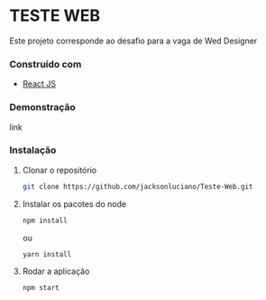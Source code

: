 # TESTE WEB

Este projeto corresponde ao desafio para a vaga de Wed Designer

### Construído com
* [React JS](https://reactjs.org)

### Demonstração

link

### Instalação

1. Clonar o repositório
   ```sh
   git clone https://github.com/jacksonluciano/Teste-Web.git
   ```
2. Instalar os pacotes do node
   ```sh
   npm install
   ```
   ou 
   
     ```sh
   yarn install
   ```
3. Rodar a aplicação
   ```sh
   npm start
   ```
